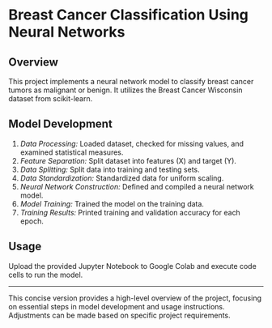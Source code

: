 # Breast Cancer Classification Using Neural Networks

## Overview

This project implements a neural network model to classify breast cancer tumors as malignant or benign. It utilizes the Breast Cancer Wisconsin dataset from scikit-learn.

## Model Development

1. *Data Processing:* Loaded dataset, checked for missing values, and examined statistical measures.
2. *Feature Separation:* Split dataset into features (X) and target (Y).
3. *Data Splitting:* Split data into training and testing sets.
4. *Data Standardization:* Standardized data for uniform scaling.
5. *Neural Network Construction:* Defined and compiled a neural network model.
6. *Model Training:* Trained the model on the training data.
7. *Training Results:* Printed training and validation accuracy for each epoch.

## Usage

Upload the provided Jupyter Notebook to Google Colab and execute code cells to run the model.

---

This concise version provides a high-level overview of the project, focusing on essential steps in model development and usage instructions. Adjustments can be made based on specific project requirements.
